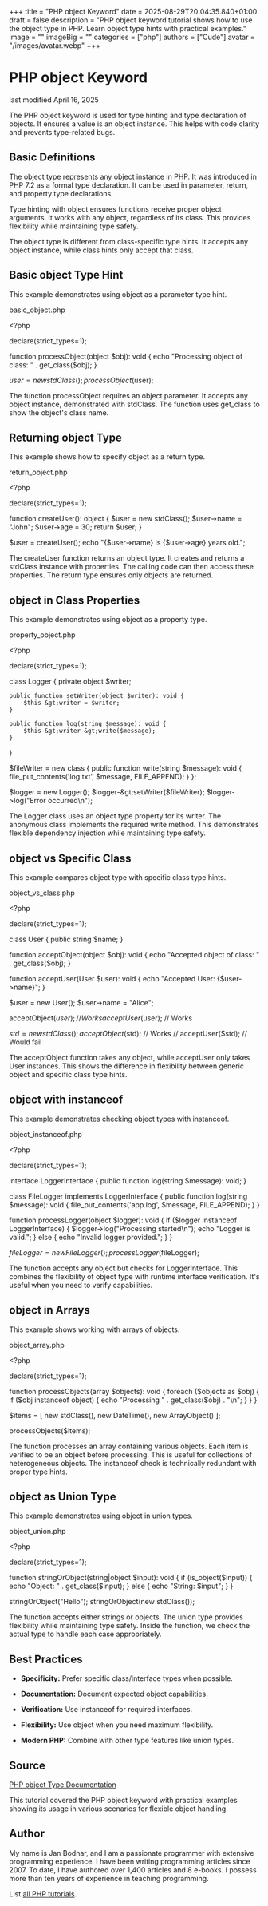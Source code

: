 +++
title = "PHP object Keyword"
date = 2025-08-29T20:04:35.840+01:00
draft = false
description = "PHP object keyword tutorial shows how to use the object type in PHP. Learn object type hints with practical examples."
image = ""
imageBig = ""
categories = ["php"]
authors = ["Cude"]
avatar = "/images/avatar.webp"
+++

# PHP object Keyword

last modified April 16, 2025

The PHP object keyword is used for type hinting and type
declaration of objects. It ensures a value is an object instance. This
helps with code clarity and prevents type-related bugs.

## Basic Definitions

The object type represents any object instance in PHP. It was
introduced in PHP 7.2 as a formal type declaration. It can be used in
parameter, return, and property type declarations.

Type hinting with object ensures functions receive proper
object arguments. It works with any object, regardless of its class.
This provides flexibility while maintaining type safety.

The object type is different from class-specific type hints.
It accepts any object instance, while class hints only accept that class.

## Basic object Type Hint

This example demonstrates using object as a parameter type hint.

basic_object.php
  

&lt;?php

declare(strict_types=1);

function processObject(object $obj): void {
    echo "Processing object of class: " . get_class($obj);
}

$user = new stdClass();
processObject($user);

The function processObject requires an object parameter. It
accepts any object instance, demonstrated with stdClass. The function
uses get_class to show the object's class name.

## Returning object Type

This example shows how to specify object as a return type.

return_object.php
  

&lt;?php

declare(strict_types=1);

function createUser(): object {
    $user = new stdClass();
    $user-&gt;name = "John";
    $user-&gt;age = 30;
    return $user;
}

$user = createUser();
echo "{$user-&gt;name} is {$user-&gt;age} years old.";

The createUser function returns an object type. It creates and
returns a stdClass instance with properties. The calling code can then access
these properties. The return type ensures only objects are returned.

## object in Class Properties

This example demonstrates using object as a property type.

property_object.php
  

&lt;?php

declare(strict_types=1);

class Logger {
    private object $writer;

    public function setWriter(object $writer): void {
        $this-&gt;writer = $writer;
    }

    public function log(string $message): void {
        $this-&gt;writer-&gt;write($message);
    }
}

$fileWriter = new class {
    public function write(string $message): void {
        file_put_contents('log.txt', $message, FILE_APPEND);
    }
};

$logger = new Logger();
$logger-&gt;setWriter($fileWriter);
$logger-&gt;log("Error occurred\n");

The Logger class uses an object type property for its writer. The anonymous
class implements the required write method. This demonstrates flexible
dependency injection while maintaining type safety.

## object vs Specific Class

This example compares object type with specific class type hints.

object_vs_class.php
  

&lt;?php

declare(strict_types=1);

class User {
    public string $name;
}

function acceptObject(object $obj): void {
    echo "Accepted object of class: " . get_class($obj);
}

function acceptUser(User $user): void {
    echo "Accepted User: {$user-&gt;name}";
}

$user = new User();
$user-&gt;name = "Alice";

acceptObject($user);  // Works
acceptUser($user);    // Works

$std = new stdClass();
acceptObject($std);   // Works
// acceptUser($std);  // Would fail

The acceptObject function takes any object, while
acceptUser only takes User instances. This shows the
difference in flexibility between generic object and specific class
type hints.

## object with instanceof

This example demonstrates checking object types with instanceof.

object_instanceof.php
  

&lt;?php

declare(strict_types=1);

interface LoggerInterface {
    public function log(string $message): void;
}

class FileLogger implements LoggerInterface {
    public function log(string $message): void {
        file_put_contents('app.log', $message, FILE_APPEND);
    }
}

function processLogger(object $logger): void {
    if ($logger instanceof LoggerInterface) {
        $logger-&gt;log("Processing started\n");
        echo "Logger is valid.";
    } else {
        echo "Invalid logger provided.";
    }
}

$fileLogger = new FileLogger();
processLogger($fileLogger);

The function accepts any object but checks for LoggerInterface. This
combines the flexibility of object type with runtime interface
verification. It's useful when you need to verify capabilities.

## object in Arrays

This example shows working with arrays of objects.

object_array.php
  

&lt;?php

declare(strict_types=1);

function processObjects(array $objects): void {
    foreach ($objects as $obj) {
        if ($obj instanceof object) {
            echo "Processing " . get_class($obj) . "\n";
        }
    }
}

$items = [
    new stdClass(),
    new DateTime(),
    new ArrayObject()
];

processObjects($items);

The function processes an array containing various objects. Each item is
verified to be an object before processing. This is useful for collections
of heterogeneous objects. The instanceof check is technically redundant
with proper type hints.

## object as Union Type

This example demonstrates using object in union types.

object_union.php
  

&lt;?php

declare(strict_types=1);

function stringOrObject(string|object $input): void {
    if (is_object($input)) {
        echo "Object: " . get_class($input);
    } else {
        echo "String: $input";
    }
}

stringOrObject("Hello");
stringOrObject(new stdClass());

The function accepts either strings or objects. The union type provides
flexibility while maintaining type safety. Inside the function, we check
the actual type to handle each case appropriately.

## Best Practices

- **Specificity:** Prefer specific class/interface types when possible.

- **Documentation:** Document expected object capabilities.

- **Verification:** Use instanceof for required interfaces.

- **Flexibility:** Use object when you need maximum flexibility.

- **Modern PHP:** Combine with other type features like union types.

## Source

[PHP object Type Documentation](https://www.php.net/manual/en/language.types.object.php)

This tutorial covered the PHP object keyword with practical examples
showing its usage in various scenarios for flexible object handling.

## Author

My name is Jan Bodnar, and I am a passionate programmer with extensive
programming experience. I have been writing programming articles since 2007.
To date, I have authored over 1,400 articles and 8 e-books. I possess more
than ten years of experience in teaching programming.

List [all PHP tutorials](/php/).